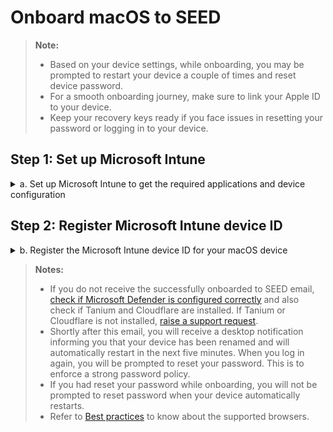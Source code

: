 # Onboard macOS to SEED

> **Note:**
>- Based on your device settings, while onboarding, you may be prompted to restart your device a couple of times and reset device password.
>- For a smooth onboarding journey, make sure to link your Apple ID to your device.
>- Keep your recovery keys ready if you face issues in resetting your password or logging in to your device.



## Step 1: Set up Microsoft Intune
<details>
  <summary>a. Set up Microsoft Intune to get the required applications and device configuration</summary><br>

  1. Download and install [**Company Portal**](https://go.microsoft.com/fwlink/?linkid=853070).

  2. Open the **Company Portal** application and click **Sign in** to log in using your TechPass credentials.

  <kbd>![sign-in](images/onboarding-for-macos/sign-in.png)</kbd>

  3. Approve your TechPass login using the authenticator app that was used to set up TechPass MFA. However, if you are a public officer, approve your WOG login first by entering the verification code displayed for your SG Govt M365 profile on the authenticator app before approving your Techpass login.

  <kbd>![log-in-to-gcc](images/onboarding-for-macos/log-in-to-gcc.png)</kbd>

  ?> The above page is displayed only for public officers. Refer to [TechPass documentation](https://docs.developer.tech.gov.sg/docs/techpass-user-guide/#/) for more information.

  4. Once you have signed in, click **Begin**.

  <kbd>![](images/onboarding-for-macos/begin.png)</kbd>

  5. Review privacy information. Then click **Continue**.

  <kbd>![review-privacy-info](images/onboarding-for-macos/review-privacy-info-blurred.png)</kbd>

  6. When prompted to authenticate your WOG account, enter the verification code displayed for your SG Govt M365 profile on the authenticator app.

  <kbd>![enter-verification-code-for-wog](images/onboarding-for-macos/second-prompt-for-ver-code.png)</kbd>

  7. On the **Install management profile** page, click **Download profile**.

  <kbd>![install-management-profile](images/onboarding-for-macos/install-management-profile.png)</kbd>

  8. Follow the on-screen instructions to allow Microsoft Intune to manage your device. The **Profiles** page is displayed.

  <kbd>![profile-1](images/onboarding-for-macos/profile-1.png)</kbd>

  >**Tip**:
   >- If **Profiles** page is not displayed, go to the **Apple** menu > **System Preferences** > **Profiles**.
   >- If **Management Profile** is not displayed, then from the left side menu, select **Management Profile**.

  9. Click **Install** to get the required configuration profiles.

  - If you are a public officer, the profiles will be installed only after you register the Microsoft Intune device ID on the TechPass portal. Intune device ID will be generated only when you complete the device enrolment in Intune. After you complete all the steps in **step a**, follow the instructions listed under **step b. Register the Microsoft Intune device ID for your macOS device**.

  <kbd>![profile](images/onboarding-for-macos/profile-2.png)</kbd>

  If you are a vendor or a contractor, the required configuration profiles will be installed as shown below. If profile installation fails, refer to [Common onboarding issues for macOS users](faqs/common-issues-while-onboarding-using-macos).

  <kbd>![list-of-profiles](images/onboarding-for-macos/list-of-profiles.png)</kbd>

  9. Open the **Company Portal** application again.

  10. You will see the success message. Click **Done**.

  <kbd>![all-set](images/onboarding-for-macos/all-set-2.png)</kbd>


</details>





## Step 2: Register Microsoft Intune device ID

<details>
<summary>b. Register the Microsoft Intune device ID for your macOS device</summary>

This step is applicable only for public officers to get the required applications and device configurations on their device.

?> If you are a public officer; your TechPass ID will be your official email address such as *your_name<span>@</span>agency.gov.sg* or *your_name<span>@</span>tech.gov.sg*. Ignore this step if your TechPass ID format is *your_name<span>@</span>techpass.gov.sg*.

**To get the Intune device ID**:

1. Open **Terminal** and run the following commands:

```
intune_id="$(security find-certificate -a /Library/Keychains/System.keychain | egrep -B 4 '\"issu\"<blob>=.+MICROSOFT INTUNE MDM DEVICE CA' | grep alis | cut -d '"' -f 4)"
if [ -z "$intune_id" ]
then
    echo "\nIntune ID not found\n"
else
    echo "\n$intune_id\n"
fi
```
2. Take note of the Intune device ID that will be displayed on the Terminal window.
3. Using your GSIB device, go to your profile page on the [TechPass portal](https://portal.techpass.gov.sg/secure/account/profile).
4. Click **Onboard device to SEED** and follow the on-screen instructions to submit this Intune device ID. Intune installs the required softwares and configurations to complete your device onboarding.

If your onboarding is successful, within an hour, you will receive a successfully onboarded email to  your organisational email address.

5. To verify if the required profiles are installed correctly, go to **System Preferences** > **Profiles**. You should be able to see the profiles listed as shown here.

<kbd>![list-of-profiles](images/onboarding-for-macos/list-of-profiles.png)</kbd>

</details>





>**Notes:**
>- If you do not receive the successfully onboarded to SEED email, [check if Microsoft Defender is configured correctly](verify-microsoft-defender-is-configured-correctly-for-your-os) and also check if Tanium and Cloudflare are installed. If Tanium or Cloudflare is not installed, [raise a support request](support-channels).
>- Shortly after this email, you will receive a desktop notification informing you that your device has been renamed and will automatically restart in the next five minutes. When you log in again, you will be prompted to reset your password. This is to enforce a strong password policy.
>- If you had reset your password while onboarding, you will not be prompted to reset password when your device automatically restarts.
>- Refer to [Best practices](best-practices) to know about the supported browsers.
